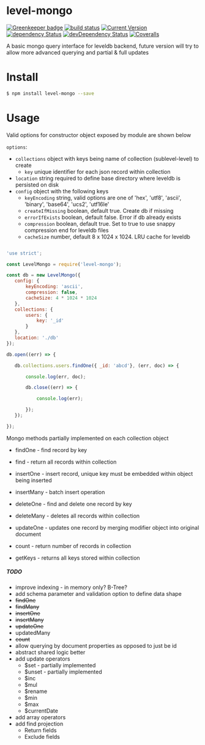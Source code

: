 # level-mongo 

[![Greenkeeper badge](https://badges.greenkeeper.io/simon-p-r/level-mongo.svg)](https://greenkeeper.io/)
[![build status](https://travis-ci.org/simon-p-r/level-mongo.svg?branch=master)](https://travis-ci.org/simon-p-r/level-mongo)
[![Current Version](https://img.shields.io/npm/v/level-mongo.svg?maxAge=1000)](https://www.npmjs.com/package/level-mongo)
[![dependency Status](https://img.shields.io/david/simon-p-r/level-mongo.svg?maxAge=1000)](https://david-dm.org/simon-p-r/level-mongo)
[![devDependency Status](https://img.shields.io/david/dev/simon-p-r/level-mongo.svg?maxAge=1000)](https://david-dm.org/simon-p-r/level-mongo?type=dev)
[![Coveralls](https://img.shields.io/coveralls/simon-p-r/level-mongo.svg?maxAge=1000)](https://coveralls.io/github/simon-p-r/level-mongo)

A basic mongo query interface for leveldb backend, future version will try to allow more advanced querying and partial & full updates



# Install

 ```bash
 $ npm install level-mongo --save
 ```

# Usage

Valid options for constructor object exposed by module are shown below

`options`:

 * `collections` object with keys being name of collection (sublevel-level) to create
    * `key` unique identifier for each json record within collection
 * `location` string required to define base directory where leveldb is persisted on disk
 * `config` object with the following keys
   * `keyEncoding` string, valid options are one of 'hex', 'utf8', 'ascii', 'binary', 'base64', 'ucs2', 'utf16le'
   * `createIfMissing` boolean, default true.  Create db if missing
   * `errorIfExists` boolean, default false.  Error if db already exists
   * `compression` boolean, default true.  Set to true to use snappy compression end for leveldb files
   * `cacheSize` number, default 8 x 1024 x 1024.  LRU cache for leveldb


 ```javascript

'use strict';

const LevelMongo = require('level-mongo');

const db = new LevelMongo({
    config: {
        keyEncoding: 'ascii',
        compression: false,
        cacheSize: 4 * 1024 * 1024
    },
    collections: {
        users: {
            key: '_id'
        }
    },
    location: './db'
});

db.open((err) => {

    db.collections.users.findOne({ _id: 'abcd'}, (err, doc) => {

        console.log(err, doc);

        db.close((err) => {

            console.log(err);

        });
    });

});

```

Mongo methods partially implemented on each collection object

* findOne - find record by key

* find - return all records within collection

* insertOne - insert record, unique key must be embedded within object being inserted

* insertMany - batch insert operation

* deleteOne - find and delete one record by key

* deleteMany - deletes all records within collection

* updateOne - updates one record by merging modifier object into original document

* count - return number of records in collection

* getKeys - returns all keys stored within collection

##### TODO

- improve indexing - in memory only? B-Tree?
- add schema parameter and validation option to define data shape
- ~~findOne~~
- ~~findMany~~
- ~~insertOne~~
- ~~insertMany~~
- ~~updateOne~~
- updatedMany
- ~~count~~
- allow querying by document properties as opposed to just be id
- abstract shared logic better
- add update operators
    - $set - partially implemented
    - $unset - partially implemented
    - $inc
    - $mul
    - $rename
    - $min
    - $max
    - $currentDate
 - add array operators
 - add find projection
    - Return fields
    - Exclude fields
